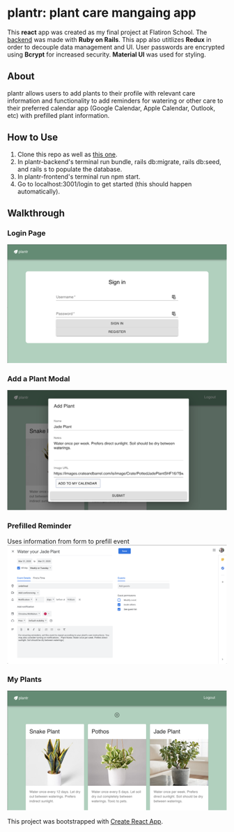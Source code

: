 # plantr: plant care mangaing app
This **react** app was created as my final project at Flatiron School. The [backend](https://github.com/christinamcmahon/plantr-backend) was made with **Ruby on Rails**. This app also utitlizes **Redux** in order to decouple data management and UI. User passwords are encrypted using **Bcrypt** for increased security. **Material UI** was used for styling.

## About
plantr allows users to add plants to their profile with relevant care information and functionality to add reminders for watering or other care to their preferred calendar app (Google Calendar, Apple Calendar, Outlook, etc) with prefilled plant information. 

## How to Use
1. Clone this repo as well as [this one](https://github.com/christinamcmahon/plantr-backend).
2. In plantr-backend's terminal run bundle, rails db:migrate, rails db:seed, and rails s to populate the database.
3. In plantr-frontend's terminal run npm start.
4. Go to localhost:3001/login to get started (this should happen automatically).

## Walkthrough
### Login Page
!["login page"](/screenshots/login.png)

### Add a Plant Modal
!["Add Plant"](/screenshots/add_plant.png)

### Prefilled Reminder
Uses information from form to prefill event
!["Prefilled Reminder"](/screenshots/add_reminder.png)

### My Plants
!["All Plants"](/screenshots/plants.png)

This project was bootstrapped with [Create React App](https://github.com/facebook/create-react-app).
